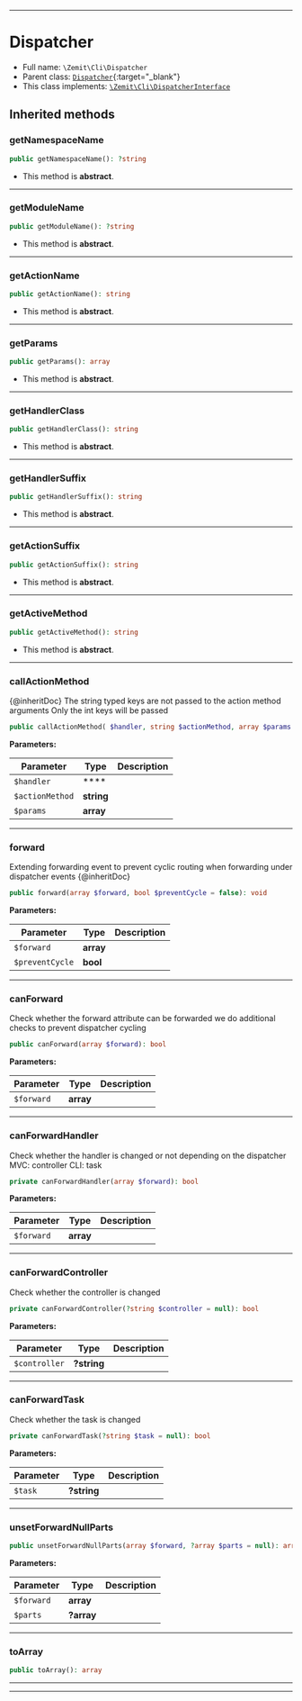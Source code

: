***

# Dispatcher





* Full name: `\Zemit\Cli\Dispatcher`
* Parent class: [`Dispatcher`](https://docs.phalcon.io/latest/api/){:target="_blank"}
* This class implements:
[`\Zemit\Cli\DispatcherInterface`](./DispatcherInterface.md)






## Inherited methods


### getNamespaceName



```php
public getNamespaceName(): ?string
```




* This method is **abstract**.







***

### getModuleName



```php
public getModuleName(): ?string
```




* This method is **abstract**.







***

### getActionName



```php
public getActionName(): string
```




* This method is **abstract**.







***

### getParams



```php
public getParams(): array
```




* This method is **abstract**.







***

### getHandlerClass



```php
public getHandlerClass(): string
```




* This method is **abstract**.







***

### getHandlerSuffix



```php
public getHandlerSuffix(): string
```




* This method is **abstract**.







***

### getActionSuffix



```php
public getActionSuffix(): string
```




* This method is **abstract**.







***

### getActiveMethod



```php
public getActiveMethod(): string
```




* This method is **abstract**.







***

### callActionMethod

{@inheritDoc}
The string typed keys are not passed to the action method arguments
Only the int keys will be passed

```php
public callActionMethod( $handler, string $actionMethod, array $params = []): mixed
```








**Parameters:**

| Parameter | Type | Description |
|-----------|------|-------------|
| `$handler` | **** |  |
| `$actionMethod` | **string** |  |
| `$params` | **array** |  |





***

### forward

Extending forwarding event to prevent cyclic routing when forwarding under dispatcher events
{@inheritDoc}

```php
public forward(array $forward, bool $preventCycle = false): void
```








**Parameters:**

| Parameter | Type | Description |
|-----------|------|-------------|
| `$forward` | **array** |  |
| `$preventCycle` | **bool** |  |





***

### canForward

Check whether the forward attribute can be forwarded
we do additional checks to prevent dispatcher cycling

```php
public canForward(array $forward): bool
```








**Parameters:**

| Parameter | Type | Description |
|-----------|------|-------------|
| `$forward` | **array** |  |





***

### canForwardHandler

Check whether the handler is changed or not
depending on the dispatcher
MVC: controller
CLI: task

```php
private canForwardHandler(array $forward): bool
```








**Parameters:**

| Parameter | Type | Description |
|-----------|------|-------------|
| `$forward` | **array** |  |





***

### canForwardController

Check whether the controller is changed

```php
private canForwardController(?string $controller = null): bool
```








**Parameters:**

| Parameter | Type | Description |
|-----------|------|-------------|
| `$controller` | **?string** |  |





***

### canForwardTask

Check whether the task is changed

```php
private canForwardTask(?string $task = null): bool
```








**Parameters:**

| Parameter | Type | Description |
|-----------|------|-------------|
| `$task` | **?string** |  |





***

### unsetForwardNullParts



```php
public unsetForwardNullParts(array $forward, ?array $parts = null): array
```








**Parameters:**

| Parameter | Type | Description |
|-----------|------|-------------|
| `$forward` | **array** |  |
| `$parts` | **?array** |  |





***

### toArray



```php
public toArray(): array
```












***


***
